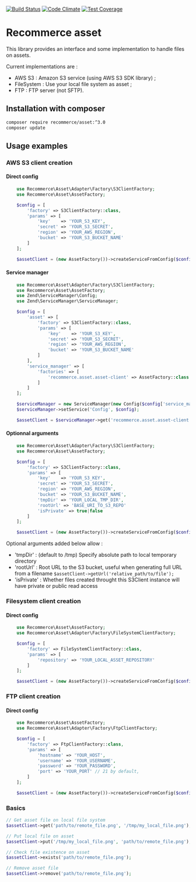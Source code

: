 [![Build Status](https://travis-ci.org/recommerce/asset.svg?branch=master)](https://travis-ci.org/recommerce/asset) [![Code Climate](https://codeclimate.com/github/recommerce/asset/badges/gpa.svg)](https://codeclimate.com/github/recommerce/asset) [![Test Coverage](https://codeclimate.com/github/recommerce/asset/badges/coverage.svg)](https://codeclimate.com/github/recommerce/asset/coverage)

# Recommerce asset

This library provides an interface and some implementation to handle files on assets.

Current implementations are :
* AWS S3 : Amazon S3 service (using AWS S3 SDK library) ;
* FileSystem : Use your local file system as asset ;
* FTP : FTP server (not SFTP).

## Installation with composer

```sh
composer require recommerce/asset:^3.0
composer update
```

## Usage examples

### AWS S3 client creation
#### Direct config
```php
    use Recommerce\Asset\Adapter\Factory\S3ClientFactory;
    use Recommerce\Asset\AssetFactory;

    $config = [
        'factory' => S3ClientFactory::class,
        'params' => [
            'key'    => 'YOUR_S3_KEY',
            'secret' => 'YOUR_S3_SECRET',
            'region' => 'YOUR_AWS_REGION',
            'bucket' => 'YOUR_S3_BUCKET_NAME'
        ]
    ];

    $assetClient = (new AssetFactory())->createServiceFromConfig($config);
```

#### Service manager
```php
    use Recommerce\Asset\Adapter\Factory\S3ClientFactory;
    use Recommerce\Asset\AssetFactory;
    use Zend\ServiceManager\Config;
    use Zend\ServiceManager\ServiceManager;

    $config = [
        'asset' => [
            'factory' => S3ClientFactory::class,
            'params' => [
                'key'    => 'YOUR_S3_KEY',
                'secret' => 'YOUR_S3_SECRET',
                'region' => 'YOUR_AWS_REGION',
                'bucket' => 'YOUR_S3_BUCKET_NAME'
            ]
        ],
        'service_manager' => [
            'factories' => [
                'recommerce.asset.asset-client' => AssetFactory::class
            ]
        ]
    ];

    $serviceManager = new ServiceManager(new Config($config['service_manager']));
    $serviceManager->setService('Config', $config);

    $assetClient = $serviceManager->get('recommerce.asset.asset-client');
```

#### Optionnal arguments
```php
    use Recommerce\Asset\Adapter\Factory\S3ClientFactory;
    use Recommerce\Asset\AssetFactory;

    $config = [
        'factory' => S3ClientFactory::class,
        'params' => [
            'key'    => 'YOUR_S3_KEY',
            'secret' => 'YOUR_S3_SECRET',
            'region' => 'YOUR_AWS_REGION',
            'bucket' => 'YOUR_S3_BUCKET_NAME',
            'tmpDir' => 'YOUR_LOCAL_TMP_DIR',
            'rootUrl' => 'BASE_URI_TO_S3_REPO'
            'isPrivate' => true|false
        ]
    ];

    $assetClient = (new AssetFactory())->createServiceFromConfig($config);
```
Optional arguments added below allow :
- 'tmpDir' : (default to /tmp) Specify absolute path to local temporary directory
- 'rootUrl' : Root URL to the S3 bucket, useful when generating full URL from a filename ``` $assetClient->getUrl('relative_path/to/file'); ```
- 'isPrivate' : Whether files created throught this S3Client instance will have private or public read access

### Filesystem client creation
#### Direct config
```php
    use Recommerce\Asset\AssetFactory;
    use Recommerce\Asset\Adapter\Factory\FileSystemClientFactory;

    $config = [
        'factory' => FileSystemClientFactory::class,
        'params' => [
            'repository' => 'YOUR_LOCAL_ASSET_REPOSITORY'
        ]
    ];

    $assetClient = (new AssetFactory())->createServiceFromConfig($config);
```

### FTP client creation
#### Direct config
```php
    use Recommerce\Asset\AssetFactory;
    use Recommerce\Asset\Adapter\Factory\FtpClientFactory;

    $config = [
        'factory' => FtpClientFactory::class,
        'params' => [
            'hostname' => 'YOUR_HOST',
            'username' => 'YOUR_USERNAME',
            'password' => 'YOUR_PASSWORD',
            'port' => 'YOUR_PORT' // 21 by default,
        ]
    ];

    $assetClient = (new AssetFactory())->createServiceFromConfig($config);
```

### Basics
```php
// Get asset file on local file system
$assetClient->get('path/to/remote_file.png', '/tmp/my_local_file.png');

// Put local file on asset
$assetClient->put('/tmp/my_local_file.png', 'path/to/remote_file.png');

// Check file existence on asset
$assetClient->exists('path/to/remote_file.png');

// Remove asset file
$assetClient->remove('path/to/remote_file.png');
```
